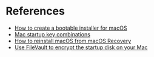 # References

- [How to create a bootable installer for macOS](https://support.apple.com/en-us/HT201372)
- [Mac startup key combinations](https://support.apple.com/en-us/HT201255)
- [How to reinstall macOS from macOS Recovery](https://support.apple.com/en-us/HT204904)
- [Use FileVault to encrypt the startup disk on your Mac](https://support.apple.com/en-us/HT204837)
